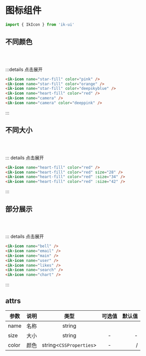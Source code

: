 # 图标组件

```javascript
import { IkIcon } from 'ik-ui'
```

## 不同颜色

<div class="flex">
  <div class="icon-demo-box"><ik-icon name="star-fill" color="#cd8025" /></div>
  <div class="icon-demo-box"><ik-icon name="star-fill" color="#5aa4ae" /></div>
  <div class="icon-demo-box"><ik-icon name="star-fill" color="#f29a76" /></div>
  <div class="icon-demo-box"><ik-icon name="heart-fill" color="#b13b2e" /></div>
  <div class="icon-demo-box"><ik-icon name="camera" color="#5c4f55" /></div>
  <div class="icon-demo-box"><ik-icon name="camera" color="#a4abd6" /></div>
</div>

:::details 点击展开

```html
<ik-icon name="star-fill" color="pink" />
<ik-icon name="star-fill" color="orange" />
<ik-icon name="star-fill" color="deepskyblue" />
<ik-icon name="heart-fill" color="red" />
<ik-icon name="camera" />
<ik-icon name="camera" color="deeppink" />
```

:::

## 不同大小

<div class="flex">
  <div class="icon-demo-box"><ik-icon name="heart-fill" color="red" /></div>
  <div class="icon-demo-box"><ik-icon name="heart-fill" color="red" :size="28" /></div>
  <div class="icon-demo-box"><ik-icon name="heart-fill" color="red" :size="34" /></div>
  <div class="icon-demo-box"><ik-icon name="heart-fill" color="red" :size="42" /></div>
</div>

::: details 点击展开

```html
<ik-icon name="heart-fill" color="red" />
<ik-icon name="heart-fill" color="red" size="28" />
<ik-icon name="heart-fill" color="red" :size="34" />
<ik-icon name="heart-fill" color="red" :size="42" />
```

:::

## 部分展示

<div class="flex">
<div class="icon-demo-box"><ik-icon name="bell" /></div>
<div class="icon-demo-box"><ik-icon name="email" /></div>
<div class="icon-demo-box"><ik-icon name="main" /></div>
<div class="icon-demo-box"><ik-icon name="user" /></div>
<div class="icon-demo-box"><ik-icon name="likes" /></div>
<div class="icon-demo-box"><ik-icon name="search" /></div>
<div class="icon-demo-box"><ik-icon name="chart" /></div>
<div class="icon-demo-box"><ik-icon name="add" /></div>
<div class="icon-demo-box"><ik-icon name="kongtiao" /></div>
<div class="icon-demo-box"><ik-icon name="files" /></div>
<div class="icon-demo-box"><ik-icon name="zhire" /></div>
<div class="icon-demo-box"><ik-icon name="switch" /></div>
<div class="icon-demo-box"><ik-icon name="chuizi-copy" /></div>
</div>

::: details 点击展开

```html
<ik-icon name="bell" />
<ik-icon name="email" />
<ik-icon name="main" />
<ik-icon name="user" />
<ik-icon name="likes" />
<ik-icon name="search" />
<ik-icon name="chart" />
```

:::

## attrs

| 参数  | 说明 |          类型           | 可选值 | 默认值 |
| ----- | :--: | :---------------------: | :----: | -----: |
| name  | 名称 |         string          |        |        |
| size  | 大小 |         string          |   -    |      - |
| color | 颜色 | string<`CSSProperties`> |   -    |      / |

<style lang="scss">
  .flex {
    display: flex;
    flex-wrap: wrap;
  }
  .icon-demo-box {
    padding: 15px;
    transition: all .2s;
    cursor: pointer;
    border-radius: 4px;
    &:hover {
      box-shadow: 0 6px 16px -8px #00000014,
                  0 9px 28px #0000000d,
                  0 12px 48px 16px #00000008;
      transform: scale(1.3);
    }
  }
</style>

